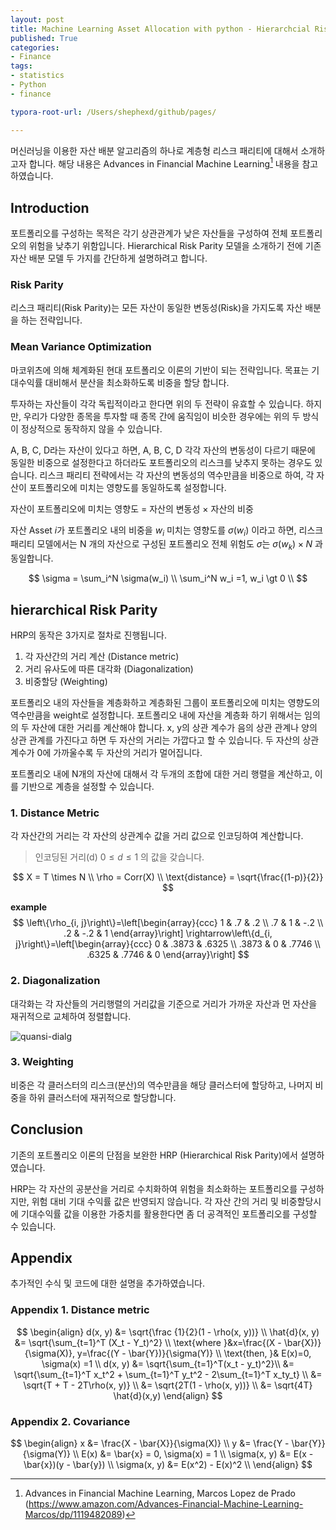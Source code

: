 ```yaml
---
layout: post
title: Machine Learning Asset Allocation with python - Hierarchcial Risk Parity
published: True
categories:
- Finance
tags:
- statistics
- Python
- finance

typora-root-url: /Users/shephexd/github/pages/

---
```


머신러닝을 이용한 자산 배분 알고리즘의 하나로 계층형 리스크 패리티에 대해서 소개하고자 합니다. 해당 내용은 Advances in Financial Machine Learning[^1] 내용을 참고하였습니다.



<!--more-->



## Introduction

포트폴리오를 구성하는 목적은 각기 상관관계가 낮은 자산들을 구성하여 전체 포트폴리오의 위험을 낮추기 위함입니다. Hierarchical Risk Parity 모델을 소개하기 전에 기존 자산 배분 모델 두 가지를 간단하게 설명하려고 합니다.



### Risk Parity

리스크 패리티(Risk Parity)는 모든 자산이 동일한 변동성(Risk)을 가지도록 자산 배분을 하는 전략입니다. 



### Mean Variance Optimization

마코위츠에 의해 체계화된 현대 포트폴리오 이론의 기반이 되는 전략입니다. 목표는 기대수익률 대비해서 분산을 최소화하도록 비중을 할당 합니다.

투자하는 자산들이 각각 독립적이라고 한다면 위의 두 전략이 유효할 수 있습니다. 하지만, 우리가 다양한 종목을 투자할 때 종목 간에 움직임이 비슷한 경우에는 위의 두 방식이 정상적으로 동작하지 않을 수 있습니다.

A, B, C, D라는 자산이 있다고 하면, A, B, C, D 각각 자산의 변동성이 다르기 때문에 동일한 비중으로 설정한다고 하더라도 포트폴리오의 리스크를 낮추지 못하는 경우도 있습니다. 리스크 패리티 전략에서는 각 자산의 변동성의 역수만큼을 비중으로 하여, 각 자산이 포트폴리오에 미치는 영향도를 동일하도록 설정합니다.



자산이 포트폴리오에 미치는 영향도 = 자산의 변동성 $\times$ 자산의 비중



자산 Asset $i$가 포트폴리오 내의 비중을 $w_i$ 미치는 영향도를 $\sigma(w_i)$ 이라고 하면, 리스크 패리티 모델에서는 N 개의 자산으로 구성된 포트폴리오 전체 위험도 $\sigma$는 $\sigma(w_k) \times N$ 과 동일합니다.

$$
\sigma = \sum_i^N \sigma(w_i) \\
\sum_i^N w_i =1, w_i \gt 0  \\
$$



## hierarchical Risk Parity

HRP의 동작은 3가지로 절차로 진행됩니다.

1. 각 자산간의 거리 계산 (Distance metric)
2. 거리 유사도에 따른 대각화 (Diagonalization)
3. 비중할당 (Weighting)



포트폴리오 내의 자산들을 계층화하고 계층화된 그룹이 포트폴리오에 미치는 영향도의 역수만큼을 weight로 설정합니다. 
포트폴리오 내에 자산을 계층화 하기 위해서는 임의의 두 자산에 대한 거리를 계산해야 합니다. x, y의 상관 계수가 음의 상관 관계나 양의 상관 관계를 가진다고 하면 두 자산의 거리는 가깝다고 할 수 있습니다. 두 자산의 상관계수가 0에 가까울수록 두 자산의 거리가 멀어집니다. 

포트폴리오 내에 N개의 자산에 대해서 각 두개의 조합에 대한 거리 행렬을 계산하고, 이를 기반으로 계층을 설정할 수 있습니다.



### 1. Distance Metric

각 자산간의 거리는 각 자산의 상관계수 값을 거리 값으로 인코딩하여 계산합니다.

> 인코딩된 거리(d) $0 \le d \le 1$ 의 값을 갖습니다.

$$
X = T \times N \\ \rho = Corr(X) \\ \text{distance} = \sqrt{\frac{(1-p)}{2}}
$$



**example**
$$
\left\{\rho_{i, j}\right\}=\left[\begin{array}{ccc}
1 & .7 & .2 \\
.7 & 1 & -.2 \\
.2 & -.2 & 1
\end{array}\right] \rightarrow\left\{d_{i, j}\right\}=\left[\begin{array}{ccc}
0 & .3873 & .6325 \\
.3873 & 0 & .7746 \\
.6325 & .7746 & 0
\end{array}\right]
$$


### 2. Diagonalization

대각화는 각 자산들의 거리행렬의 거리값을 기준으로 거리가 가까운 자산과 먼 자산을 재귀적으로 교체하여 정렬합니다. 



![quansi-dialg](/assets/post_images/2021-11-02-hrp/quansi-diag.png)



### 3. Weighting

비중은 각 클러스터의 리스크(분산)의 역수만큼을 해당 클러스터에 할당하고, 나머지 비중을 하위 클러스터에 재귀적으로 할당합니다.



## Conclusion

기존의 포트폴리오 이론의 단점을 보완한 HRP (Hierarchical Risk Parity)에서 설명하였습니다. 

HRP는 각 자산의 공분산을 거리로 수치화하여 위험을 최소화하는 포트폴리오를 구성하지만, 위험 대비 기대 수익률 값은 반영되지 않습니다. 각 자산 간의 거리 및 비중할당시에 기대수익률 값을 이용한 가중치를 활용한다면 좀 더 공격적인 포트폴리오를 구성할 수 있습니다.



## Appendix

추가적인 수식 및 코드에 대한 설명을 추가하였습니다.



### Appendix 1. Distance metric

$$
\begin{align}
d(x, y) &= \sqrt{\frac {1}{2}(1 - \rho(x, y))} \\
\hat{d}(x, y) &= \sqrt{\sum_{t=1}^T (X_t - Y_t)^2} \\
\text{where }&x=\frac{(X - \bar{X})}{\sigma(X)}, y=\frac{(Y - \bar{Y})}{\sigma(Y)} \\
\text{then, }& E(x)=0, \sigma(x) =1 \\
d(x, y) &= \sqrt{\sum_{t=1}^T(x_t - y_t)^2}\\
&= \sqrt{\sum_{t=1}^T x_t^2 + \sum_{t=1}^T y_t^2 - 2\sum_{t=1}^T x_ty_t}   \\
&= \sqrt{T + T - 2T\rho(x, y)} \\
&= \sqrt{2T(1 - \rho(x, y))} \\
&= \sqrt{4T} \hat{d}(x,y)
\end{align}
$$



### Appendix 2. Covariance

$$
\begin{align}
x &= \frac{X - \bar{X}}{\sigma(X)} \\
y &= \frac{Y - \bar{Y}}{\sigma(Y)} \\
E(x) &= \bar{x} = 0, \sigma(x) = 1 \\
\sigma(x, y) &= E(x - \bar{x})(y - \bar{y}) \\
\sigma(x, y) &= E(x^2) - E(x)^2 \\
\end{align}
$$



[^1]: Advances in Financial Machine Learning, Marcos Lopez de Prado (https://www.amazon.com/Advances-Financial-Machine-Learning-Marcos/dp/1119482089)

